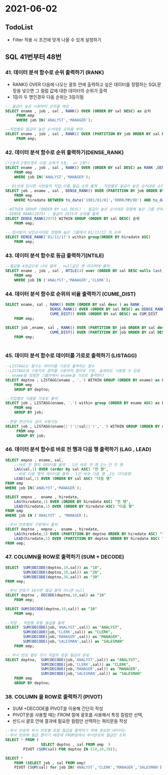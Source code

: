 # 2021-06-02

## TodoList

- Filter 적용 시 조건에 맞게 나올 수 있게 설정하기

## SQL 41번부터 48번

### 41. 데이터 분석 함수로 순위 출력하기 (RANK)

- RANK() OVER 다음에 나오는 괄호 안에 출력하고 싶은 데이터를 정렬하는 SQL문장을 넣으면 그 컬럼 값에 대한 데이터의 순위가 출력
- 1등이 두 명인경우 다음 순위는 3등이됨

```sql
-- 월급이 높은 사원부터 순위를 매김 ,
SELECT ename , job , sal , RANK() OVER (ORDER BY sal DESC) as 순위
     FROM emp
     WHERE job IN('ANALYST','MANAGER');

--직업별로 월급이 높은 순서대로 순위를 부여
SELECT ename , job , sal , RANK() OVER (PARTITION BY job ORDER BY sal DESC) as 순위
     FROM emp;
```

### 42. 데이터 분석 함수로 순위 출력하기(DENSE_RANK)

```sql
/*1등이 2명인경우 다음 순위가 3등,  or 2등*/
SELECT ename , job , sal , RANK() OVER (ORDER BY sal DESC) as RANK ,DENSE_RANK() OVER (ORDER BY sal DESC) AS DENSE_RANK
    FROM emp
    WHERE job IN('ANALYST','MANAGER');
  
-- 81년에 입사한 사원들의 직업,이름,월급,순위 출력 , 직업별로 월급이 높은 순서대로 순위를 부여
SELECT job , ename , sal , DENSE_RANK() OVER (PARTITION BY job ORDER BY sal DESC) 순위
    FROM emp
    WHERE hiredate BETWEEN to_date('1981/01/01','RRRR/MM/DD') AND to_date('1981/12/31','RRRR/MM/DD');

--WITHIN GROUP (ORDER BY sal DESC) : 월급이 높은 순서대로 정렬해 놓은 그룹 안에서
--DENSE_RANK(2975) : 월급이 2975의 순위를 출력
SELECT DENSE_RANK(2975) WITHIN GROUP (ORDER BY sal DESC) 순위
    FROM emp;
    
-- 입사일이 낮은순서대로 정렬해 높은 그룹에서 81/11/17 의 순위
SELECT DENSE_RANK('81/11/17') within group(ORDER BY hiredate ASC)
    FROM emp;
```

### 43. 데이터 분석 함수로 등급 출력하기(NTILE)

```sql
--월급을 4등급으로 나눠 출력 , null값은 맨 마지막에 출력
SELECT ename , job , sal , NTILE(4) over (ORDER BY sal DESC nulls last) 등급
    FROM emp
    WHERE job IN ('ANALYST','MANAGER','CLERK');
```

### 44. 데이터 분석 함수로 순위의 비율 출력하기 (CUME_DIST)

```sql
SELECT ename, sal , RANK() OVER (ORDER BY sal desc ) as RANK ,
                    DENSE_RANK() OVER (ORDER BY sal DESC) as DENSE_RANK,
                    CUME_DIST() OVER (ORDER BY sal DESC) as CUM_DIST
    FROM emp;
    
SELECT job ,ename, sal , RANK() OVER (PARTITION BY job ORDER BY sal desc ) as RANK ,
                    CUME_DIST() OVER (PARTITION BY job ORDER BY sal DESC) as CUM_DIST
    FROM emp;
                    
```

### 45. 데이터 분석 함수로 데이터를 가로로 출력하기 (LISTAGG)

```sql
--LISTAGG는 함수는 데이터를 가로로 출력하는 함수
--LISTAGG에 구분자로 콤마를 사용하여 콤마로 구분, 슬래쉬도 사용할 수 있음
-- ename을 정렬한 그룹안에서 ename을 가로로 출력한다
SELECT deptno , LISTAGG(ename , ',') WITHIN GROUP (ORDER BY ename) as EMPLOYEE
    FROM emp
    GROUP BY deptno;

--직업별로 이름을 가로로 출력
SELECT job , LISTAGG(ename, ',') within group (ORDER BY ename ASC) as EMPLOYEE
    FROM emp
    GROUP BY job;
    
--연결 연산자도 같이 사용가능
SELECT job , LISTAGG(ename||'('||sal||')',',') WITHIN GROUP (ORDER BY ename ASC) as EMPLOYEE
     FROM emp
     GROUP BY job;
```

### 46. 데이터 분석 함수로 바로 전 행과 다음 행 출력하기 (LAG , LEAD)

```sql
SELECT empno , ename, sal,
    --바로 전 행의 데이터를 출력 , 1은 바로 전 행 2는 전 전 행
    LAG(sal,1) OVER (order by sal ASC) "전 행",
    --바로 다음 행의 데이터를 출력 , 1은 바로 다음 행 ,2는 다다음행
    LEAD(sal,1) OVER (ORDER BY sal ASC) "다음 행"
FROM emp
WHERE job IN('ANALYST','MANAGER'); 

SELECT empno ,  ename , hiredate,
    LAG(hiredate,1) OVER (ORDER BY hiredate ASC) "전 행",
    LEAD(hiredate,1) OVER (ORDER BY hiredate ASC) "다음 행"
FROM emp
WHERE job IN ('ANALYST' , 'MANAGER');

--부서 번호별로 구분해서 출력
SELECT deptno , empno ,  ename , hiredate,
    LAG(hiredate,1) OVER (PARTITION BY deptno ORDER BY hiredate ASC) "전 행",
    LEAD(hiredate,1) OVER (PARTITION BY deptno ORDER BY hiredate ASC) "다음 행"
FROM emp;


```

### 47. COLUMN을 ROW로 출력하기 (SUM + DECODE)

```SQL
SELECT  SUM(DECODE(deptno,10,sal)) as "10",
        SUM(DECODE(deptno,20,sal)) as "20",
        SUM(DECODE(deptno,30,sal)) as "30"
FROM emp;

--부서 번호가 10이면 월급 출력 아니면 null
SELECT deptno , DECODE(deptno,10,sal) as "10"
    FROM emp;

SELECT SUM(DECODE(deptno,10,sal)) as "10"
    FROM emp;
    
--직업 , 직업별 토탈 월급을 출력
SELECT  SUM(DECODE(job,'ANALYST',sal)) as "ANALYST",
        SUM(DECODE(job,'CLERK',sal)) as "CLERK",
        SUM(DECODE(job,'MANAGER',sal)) as "MANAGER",
        SUM(DECODE(job,'SALESMAN',sal)) as "SALESMAN"
    FROM emp;

-- 부서 번호 별로 각가 직업의 토탈 월급의 분포
SELECT deptno,  SUM(DECODE(job,'ANALYST',sal)) as "ANALYST",
                SUM(DECODE(job,'CLERK',sal)) as "CLERK",
                SUM(DECODE(job,'MANAGER',sal)) as "MANAGER",
                SUM(DECODE(job,'SALESMAN',sal)) as "SALESMAN"
    FROM emp
    GROUP BY deptno;
```

### 38. COLUMN 을 ROW로 출력하기 (PIVOT)

- SUM +DECODE를 PIVOT을 이용해 간단히 작성
- PIVOT문을 사용할 때는 FROM 절에 괄호를 사용해서 특정 칼럼만 선택,
- 반드시 괄호 안에 결과에 필요한 컬럼만 선택하는 쿼리문을 작성

```SQL
--부서 번호와 부서 번호별 토탈 월급을 출력하기 위해 필요한 데이터는 
--부서 번호와 월급 뿐이기 때문에 FROM절에서 부서번호와 월급만 조회
SELECT * FROM ( 
                SELECT deptno , sal FROM emp  )
        PIVOT (SUM(sal) FOR deptno IN (10,20,30));

SELECT *
    FROM (SELECT job , sal FROM emp)
    PIVOT (SUM(sal) for job IN('ANALYST','CLERK','MANAGER','SALESMAN'));
```

